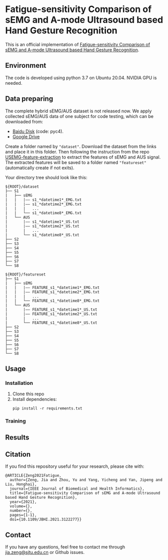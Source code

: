 # Fatigue-sensitivity Comparison of sEMG and A-mode Ultrasound based Hand Gesture Recognition

This is an official implementation of [Fatigue-sensitivity Comparison of sEMG and A-mode Ultrasound based Hand Gesture Recognition](https://ieeexplore.ieee.org/document/9585400).

## Environment
The code is developed using python 3.7 on Ubuntu 20.04. NVIDIA GPU is needed.

## Data preparing
The complete hybrid sEMG/AUS dataset is not released now. We apply collected sEMG/AUS data of one subject for code testing, which can be downloaded from: 
* [Baidu Disk](https://pan.baidu.com/s/1Tc9Y6TTDm7xjjOsoLFioqA#list/path=%2F)
(code: pyc4).
* [Google Drive]()

Create a folder named by `"dataset"`. Download the dataset from the links and place it in this folder. Then following the instruction from the repo [USEMG-feature-extraction](https://github.com/increase24/USEMG-feature-extraction) to extract the features of sEMG and AUS signal. The extracted features will be saved to a folder named `"featureset"` (automatically create if not exits).

Your directory tree should look like this: 
```
${ROOT}/dataset
├── S1
|   ├── sEMG
|   |   |—— s1_*datetime1*_EMG.txt
|   |   |—— s1_*datetime2*_EMG.txt
|   |   |   ...
|   |   └── s1_*datetime8*_EMG.txt
|   └── AUS
|       |—— s1_*datetime1*_US.txt
|       |—— s1_*datetime2*_US.txt
|       |   ...
|       └── s1_*datetime8*_US.txt
├── S2
├── S3
├── S4
├── S5
├── S6
├── S7
└── S8

${ROOT}/featureset
├── S1
|   ├── sEMG
|   |   |—— FEATURE_s1_*datetime1*_EMG.txt
|   |   |—— FEATURE_s1_*datetime2*_EMG.txt
|   |   |   ...
|   |   └── FEATURE_s1_*datetime8*_EMG.txt
|   └── AUS
|       |—— FEATURE_s1_*datetime1*_US.txt
|       |—— FEATURE_s1_*datetime2*_US.txt
|       |   ...
|       └── FEATURE_s1_*datetime8*_US.txt
├── S2
├── S3
├── S4
├── S5
├── S6
├── S7
└── S8
```

## Usage
### Installation
1. Clone this repo
2. Install dependencies:
   ```
   pip install -r requirements.txt
   ```
### Training

## Results

## Citation
If you find this repository useful for your research, please cite with:
```
@ARTICLE{Zeng2021Fatigue,
  author={Zeng, Jia and Zhou, Yu and Yang, Yicheng and Yan, Jipeng and Liu, Honghai},
  journal={IEEE Journal of Biomedical and Health Informatics}, 
  title={Fatigue-sensitivity Comparison of sEMG and A-mode Ultrasound based Hand Gesture Recognition}, 
  year={2021},
  volume={},
  number={},
  pages={1-1},
  doi={10.1109/JBHI.2021.3122277}}
```

## Contact
If you have any questions, feel free to contact me through jia.zeng@sjtu.edu.cn or Github issues.